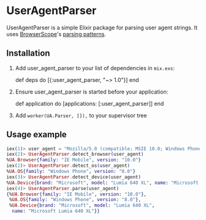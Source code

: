 # UserAgentParser

UserAgentParser is a simple Elixir package for parsing user agent strings. It uses [BrowserScope](http://www.browserscope.org/)'s [parsing patterns](https://github.com/ua-parser/uap-core).

## Installation

  1. Add user_agent_parser to your list of dependencies in `mix.exs`:

        def deps do
          [{:user_agent_parser, "~> 1.0"}]
        end

  2. Ensure user_agent_parser is started before your application:

        def application do
          [applications: [:user_agent_parser]]
        end

  3. Add `worker(UA.Parser, []),` to your supervisor tree

## Usage example

```elixir
iex(1)> user_agent = "Mozilla/5.0 (compatible; MSIE 10.0; Windows Phone 8.0; Trident/6.0; IEMobile/10.0; ARM; Touch; Microsoft; Lumia 640 XL)"
iex(2)> UserAgentParser.detect_browser(user_agent)
%UA.Browser{family: "IE Mobile", version: "10.0"}
iex(2)> UserAgentParser.detect_os(user_agent)
%UA.OS{family: "Windows Phone", version: "8.0"}
iex(3)> UserAgentParser.detect_device(user_agent)
%UA.Device{brand: "Microsoft", model: "Lumia 640 XL", name: "Microsoft Lumia 640 XL"}
iex(4)> UserAgentParser.parse(user_agent)
{%UA.Browser{family: "IE Mobile", version: "10.0"},
 %UA.OS{family: "Windows Phone", version: "8.0"},
 %UA.Device{brand: "Microsoft", model: "Lumia 640 XL",
  name: "Microsoft Lumia 640 XL"}}
```
